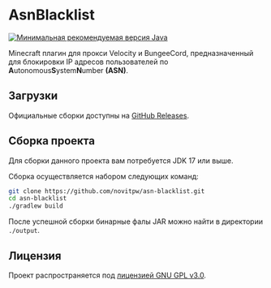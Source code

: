 # AsnBlacklist

[![Минимальная рекомендуемая версия Java](https://img.shields.io/badge/Java-17%2B-blue?logo=openjdk)](https://openjdk.org/projects/jdk/17/)

Minecraft плагин для прокси Velocity и BungeeCord, предназначенный для блокировки IP адресов пользователей по **A**utonomous**S**ystem**N**umber **(ASN)**.

## Загрузки

Официальные сборки доступны на [GitHub Releases](https://github.com/novitpw/asn-blacklist/releases).

## Сборка проекта
Для сборки данного проекта вам потребуется JDK 17 или выше.

Сборка осуществляется набором следующих команд:
```bash
git clone https://github.com/novitpw/asn-blacklist.git 
cd asn-blacklist
./gradlew build
```
После успешной сборки бинарные фалы JAR можно найти в директории `./output`.

## Лицензия

Проект распространяется под [лицензией GNU GPL v3.0](./LICENSE).
